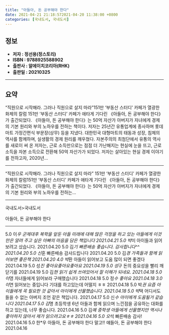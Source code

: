 ```yaml
---
title: "아들아, 돈 공부해야 한다"
date: 2021-04-21 21:18:572021-04-20 11:38:00 +0800
categories: [국내도서, 국내도서]
---
```


## **정보**

- **저자 : 정선용(정스토리)**
- **ISBN : 9788925588902**
- **출판사 : 알에이치코리아(RHK)**
- **출판일 : 20210325**

------



## **요약**

“직원으로 시작해라. 그러나 직원으로 살지 마라”151만 ‘부동산 스터디’ 카페가 열광한 화제의 칼럼 151만 ‘부동산 스터디’ 카페가 애타게 기다린 《아들아, 돈 공부해야 한다》가 출간되었다. 《아들아, 돈 공부해야 한다》는 50억 자산가 아버지가 자녀에게 경제의 기본 원리와 부의 노하우를 전하는 책이다. 저자는 25년간 유통업계에 종사하며 롯데마트 가정간편식 부문장(상무) 등을 지냈다. 대한민국 대형마트의 태동과 성장, 침체의 역사를 함께하며, 실생활의 경제 원리를 깨우쳤다. 자본주의의 최첨단에서 유통의 역사를 새로이 써 온 저자는, 근로 소득만으로는 점점 더 가난해지는 현실에 눈을 뜨고, 근로 소득을 자본 소득으로 전환해 50억 자산가가 되었다. 저자는 살아있는 현실 경제 이야기를 전하고자, 2020년...

------

“직원으로 시작해라. 그러나 직원으로 살지 마라”
151만 ‘부동산 스터디’ 카페가 열광한 화제의 칼럼151만 ‘부동산 스터디’ 카페가 애타게 기다린 《아들아, 돈 공부해야 한다》가 출간되었다. 《아들아, 돈 공부해야 한다》는 50억 자산가 아버지가 자녀에게 경제의 기본 원리와 부의 노하우를 전하는... 

------

국내도서>국내도서 

아들아, 돈 공부해야 한다 

------


5.0 이*우 군제대후 복학을 앞둔 아들 미래에 대해 많은 걱정을 하고 있는 아들에게 이것만은 알려 주고 싶은 아빠의 마음을 담은 책입니다  2021.04.21
5.0 박*미 아이들과 읽어보려고 샀습니다. 2021.04.20
5.0 김*기 빠른배송 좋습니다. 감사합니다^^  2021.04.20
5.0 신*훈 빠른배송 감사드립니다 2021.04.20
5.0 김*경 가족들과 함께 읽어보면 좋은책 2021.04.20
4.0 박*환 아들이 읽어보고 도움 많이 되면 좋겠다 2021.04.19
5.0 성*진 좋아요좋아요좋아요 2021.04.19
5.0 성*구 돈의  중요성을  빨리  깨닫기를 2021.04.19
5.0 김*현 읽기 쉽게 쓰여있어서 잘 이해가 되네요.  2021.04.18
5.0 이*영 자녀들에게 읽어보라 구매했습니다 2021.04.18
5.0 정*수 좋아요 2021.04.18
3.0 이*연 읽어보는 중입니다 기대를 하고있는데 어떨지 ㅎㅎ 2021.04.18
5.0 박*권 요즘 아이들에게 꼭 필요한 것 같아서 아이에게 선물했습니다. 2021.04.18
5.0 박*택 어디서도 들을 수 없는 아버지 조언 같은 책입니다. 2021.04.17
5.0 신*수 아이에게 도움될거 같습니다 2021.04.17
5.0 김*명 초등학생 6년 아들과 함께 읽으며 느낀점을 공유하는 대화를 하고 있는데, 너무 좋습니다. 2021.04.16
5.0 김*예 중학생 아들에게 선물했지만 역시나 좋아하지 않아서 제가 읽으려고요ㅎㅎ 2021.04.16
5.0 오*석 빠른배송 감사! 2021.04.16
5.0 한*우 아들아, 돈 공부해야 한다 말고!!
얘들아, 돈 공부해야 한다 2021.04.16
